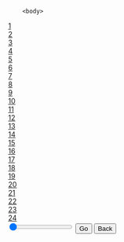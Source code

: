 <!-- 
        <body>
  <div class="owl-carousel">
    <div class="item"><a href="#">1</a></div>
    <div class="item"><a href="#">2</a></div>
    <div class="item"><a href="#">3</a></div>
    <div class="item"><a href="#">4</a></div>
    <div class="item"><a href="#">5</a></div>
    <div class="item"><a href="#">6</a></div>
    <div class="item"><a href="#">7</a></div>
    <div class="item"><a href="#">8</a></div>
    <div class="item"><a href="#">9</a></div>
    <div class="item"><a href="#">1</a></div>
    <div class="item"><a href="#">1</a></div>
    <div class="item"><a href="#">1</a></div>
</div> -->


        <body>
  <div class="owl-carousel">
    <div class="item"><a href="#" data-panel="0">1</a></div>
    <div class="item"><a href="#" data-panel="1">2</a></div>
    <div class="item"><a href="#" data-panel="2">3</a></div>
    <div class="item"><a href="#" data-panel="3">4</a></div>
    <div class="item"><a href="#" data-panel="4">5</a></div>
    <div class="item"><a href="#" data-panel="5">6</a></div>
    <div class="item"><a href="#" data-panel="6">7</a></div>
    <div class="item"><a href="#" data-panel="7">8</a></div>
    <div class="item"><a href="#" data-panel="8">9</a></div>
    <div class="item"><a href="#" data-panel="9">10</a></div>
    <div class="item"><a href="#" data-panel="10">11</a></div>
    <div class="item"><a href="#" data-panel="11">12</a></div>
    <div class="item"><a href="#" data-panel="11">13</a></div>
    <div class="item"><a href="#" data-panel="11">14</a></div>
    <div class="item"><a href="#" data-panel="11">15</a></div>
    <div class="item"><a href="#" data-panel="11">16</a></div>
    <div class="item"><a href="#" data-panel="11">17</a></div>
    <div class="item"><a href="#" data-panel="11">18</a></div>
    <div class="item"><a href="#" data-panel="11">19</a></div>
    <div class="item"><a href="#" data-panel="11">20</a></div>
    <div class="item"><a href="#" data-panel="11">21</a></div>
    <div class="item"><a href="#" data-panel="11">22</a></div>
    <div class="item"><a href="#" data-panel="11">23</a></div>
    <div class="item"><a href="#" data-panel="11">24</a></div>
</div>
  
 <div class="slider-container">
  <input class="range-slider" type="range" id="range" value="0" name="range" min="0" step="1" max="23" />
   <!--<span class="slider-value">0</span> -->
   <button class="go-me">Go</button>
   <button class="back-me">Back</button>
  </div>
</body>
